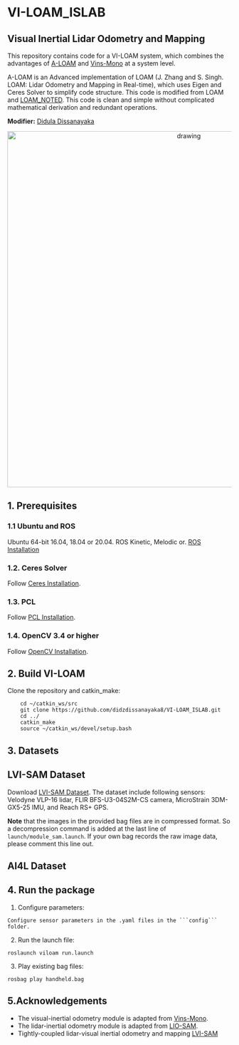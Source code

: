 # VI-LOAM_ISLAB

## Visual Inertial Lidar Odometry and Mapping

This repository contains code for a VI-LOAM system, which combines the advantages of [A-LOAM](https://github.com/HKUST-Aerial-Robotics/A-LOAM.git) and [Vins-Mono](https://github.com/HKUST-Aerial-Robotics/VINS-Mono) at a system level. 

A-LOAM is an Advanced implementation of LOAM (J. Zhang and S. Singh. LOAM: Lidar Odometry and Mapping in Real-time), which uses Eigen and Ceres Solver to simplify code structure. This code is modified from LOAM and [LOAM_NOTED](https://github.com/cuitaixiang/LOAM_NOTED). This code is clean and simple without complicated mathematical derivation and redundant operations. 

**Modifier:** [Didula Dissanayaka](https://dissanayakadidula.wixsite.com/diduladissanayaka)

<p align='center'>
    <img src="./config/viloam.gif" alt="drawing" width="800"/>
</p>



## 1. Prerequisites
### 1.1 **Ubuntu** and **ROS**
Ubuntu 64-bit 16.04, 18.04 or 20.04.
ROS Kinetic, Melodic or. [ROS Installation](http://wiki.ros.org/ROS/Installation)

### 1.2. **Ceres Solver**
Follow [Ceres Installation](http://ceres-solver.org/installation.html).

### 1.3. **PCL**
Follow [PCL Installation](http://www.pointclouds.org/downloads/linux.html).

### 1.4. **OpenCV 3.4 or higher**
Follow [OpenCV Installation](https://docs.opencv.org/4.x/d7/d9f/tutorial_linux_install.html).




## 2. Build VI-LOAM
Clone the repository and catkin_make:

```
    cd ~/catkin_ws/src
    git clone https://github.com/didzdissanayaka8/VI-LOAM_ISLAB.git
    cd ../
    catkin_make
    source ~/catkin_ws/devel/setup.bash
```

## 3. Datasets

## LVI-SAM Dataset


Download [LVI-SAM Dataset](https://drive.google.com/drive/folders/1q2NZnsgNmezFemoxhHnrDnp1JV_bqrgV?usp=sharing). The dataset include following sensors: Velodyne VLP-16 lidar, FLIR BFS-U3-04S2M-CS camera, MicroStrain 3DM-GX5-25 IMU, and Reach RS+ GPS.

**Note** that the images in the provided bag files are in compressed format. So a decompression command is added at the last line of ```launch/module_sam.launch```. If your own bag records the raw image data, please comment this line out.

## AI4L Dataset

## 4. Run the package

1. Configure parameters:

```
Configure sensor parameters in the .yaml files in the ```config``` folder.
```

2. Run the launch file:
```
roslaunch viloam run.launch
```

3. Play existing bag files:
```
rosbag play handheld.bag 
```

## 5.Acknowledgements

  - The visual-inertial odometry module is adapted from [Vins-Mono](https://github.com/HKUST-Aerial-Robotics/VINS-Mono).
  - The lidar-inertial odometry module is adapted from [LIO-SAM](https://github.com/TixiaoShan/LIO-SAM/tree/a246c960e3fca52b989abf888c8cf1fae25b7c25).
  - Tightly-coupled lidar-visual inertial odometry and mapping [LVI-SAM](https://github.com/TixiaoShan/LVI-SAM.git)

